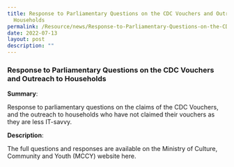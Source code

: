 ```yaml
---
title: Response to Parliamentary Questions on the CDC Vouchers and Outreach to
  Households
permalink: /Resource/news/Response-to-Parliamentary-Questions-on-the-CDC-Vouchers-and-Outreach-to-Households
date: 2022-07-13
layout: post
description: ""
---
```

### Response to Parliamentary Questions on the CDC Vouchers and Outreach to Households

**Summary**: 

Response to parliamentary questions on the claims of the CDC Vouchers, and the outreach to households who have not claimed their vouchers as they are less IT-savvy. 

**Description**: 

The full questions and responses are available on the Ministry of Culture, Community and Youth (MCCY) website here.